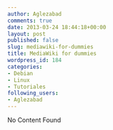 ```yaml
---
author: Aglezabad
comments: true
date: 2013-03-24 18:44:18+00:00
layout: post
published: false
slug: mediawiki-for-dummies
title: MediaWiki for dummies
wordpress_id: 184
categories:
- Debian
- Linux
- Tutoriales
following_users:
- Aglezabad
---
```


No Content Found
